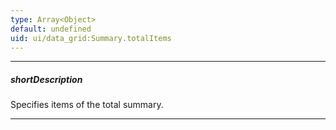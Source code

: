 ```yaml
---
type: Array<Object>
default: undefined
uid: ui/data_grid:Summary.totalItems
---
```

---
##### shortDescription
Specifies items of the total summary.

---
